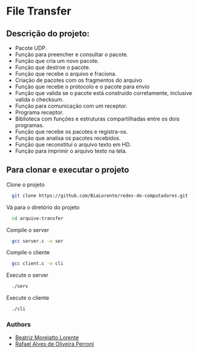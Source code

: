# File Transfer

## Descrição do projeto:

* Pacote UDP.             
* Função para preencher e consultar o pacote.
* Função que cria um novo pacote.
* Função que destroe o pacote.
* Função que recebe o arquivo e fraciona.
* Criação de pacotes com os fragmentos do arquivo
* Função que recebe o protocolo e o pacote para envio
* Função que valida se o pacote está construido corretamente, inclusive valida o checksum.
* Função para comunicação com um receptor.
* Programa receptor.
* Biblioteca com funções e estruturas compartilhadas entre os dois programas.
* Função que recebe os pacotes e registra-os.
* Função que analisa os pacotes recebidos.
* Função que reconstitui o arquivo texto em HD.
* Função para imprimir o arquivo texto na tela.

## Para clonar e executar o projeto

Clone o projeto

```bash
  git clone https://github.com/BiaLorente/redes-de-computadores.git
```

Vá para o diretório do projeto

```bash
  cd arquive-transfer
```
Compile o server

```bash
  gcc server.c -o ser
```
Compile o cliente

```bash
  gcc client.c -o cli
```

Execute o server
```bash
  ./serv
```

Execute o cliente
```bash
  ./cli
```

### Authors
- [Beatriz Morelatto Lorente](https://github.com/BiaLorente)
- [Rafael Alves de Oliveira Perroni](https://github.com/rafa-perroni00)
